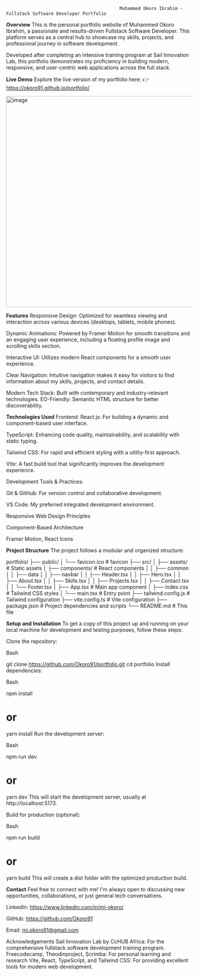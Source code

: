                                                Muhammed Okoro Ibrahim - Fullstack Software Developer Portfolio
**Overview**
This is the personal portfolio website of Muhammed Okoro Ibrahim, a passionate and results-driven Fullstack Software Developer. This platform serves as a central hub to showcase my skills, projects, and professional journey in software development.

Developed after completing an intensive training program at Sail Innovation Lab, this portfolio demonstrates my proficiency in building modern, responsive, and user-centric web applications across the full stack.

**Live Demo**
Explore the live version of my portfolio here:
👉 https://okoro91.github.io/portfolio/

<img width="1344" height="571" alt="image" src="https://github.com/user-attachments/assets/b7c51110-41d2-447a-b626-990da062d4f6" />


**Features**
Responsive Design: Optimized for seamless viewing and interaction across various devices (desktops, tablets, mobile phones).

Dynamic Animations: Powered by Framer Motion for smooth transitions and an engaging user experience, including a floating profile image and scrolling skills section.

Interactive UI: Utilizes modern React components for a smooth user experience.

Clear Navigation: Intuitive navigation makes it easy for visitors to find information about my skills, projects, and contact details.

Modern Tech Stack: Built with contemporary and industry-relevant technologies.
EO-Friendly: Semantic HTML structure for better discoverability.




**Technologies Used**
Frontend:
React.js: For building a dynamic and component-based user interface.

TypeScript: Enhancing code quality, maintainability, and scalability with static typing.

Tailwind CSS: For rapid and efficient styling with a utility-first approach.

Vite: A fast build tool that significantly improves the development experience.

Development Tools & Practices:

Git & GitHub: For version control and collaborative development.

VS Code: My preferred integrated development environment.

Responsive Web Design Principles

Component-Based Architecture

Framer Motion, React Icons



**Project Structure**
The project follows a modular and organized structure:

portfolio/
├── public/
│   └── favicon.ico       # favicon
├── src/
│   ├── assets/           # Static assets
│   ├── components/       # React components
│   │   ├── common
│   │   ├── data
│   │   ├── navbar
│   │   ├── Header.tsx
│   │   ├── Hero.tsx
│   │   ├── About.tsx
│   │   ├── Skills.tsx
│   │   ├── Projects.tsx
│   │   ├── Contact.tsx
│   │   └── Footer.tsx
│   ├── App.tsx           # Main app component
│   ├── index.css         # Tailwind CSS styles
│   └── main.tsx          # Entry point
├── tailwind.config.js    # Tailwind configuration
├── vite.config.ts        # Vite configuration
├── package.json          # Project dependencies and scripts
└── README.md             # This file


**Setup and Installation**
To get a copy of this project up and running on your local machine for development and testing purposes, follow these steps:

Clone the repository:

Bash

git clone https://github.com/Okoro91/portfolio.git
cd portfolio
Install dependencies:

Bash

npm install
# or
yarn install
Run the development server:

Bash

npm run dev
# or
yarn dev
This will start the development server, usually at http://localhost:5173.

Build for production (optional):

Bash

npm run build
# or
yarn build
This will create a dist folder with the optimized production build.

**Contact**
Feel free to connect with me! I'm always open to discussing new opportunities, collaborations, or just general tech conversations.

LinkedIn: https://www.linkedin.com/in/mi-okoro/ 

GitHub: https://github.com/Okoro91

Email: mi.okoro91@gmail.com

Acknowledgements
Sail Innovation Lab by CcHUB Africa: For the comprehensive fullstack software development training program.
Freecodecamp, Theodinproject, Scrimba: For personal learning and research
Vite, React, TypeScript, and Tailwind CSS: For providing excellent tools for modern web development.
